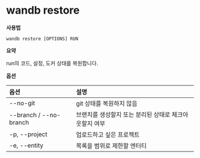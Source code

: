 # wandb restore

**사용법**

`wandb restore [OPTIONS] RUN`

**요약**

run의 코드, 설정, 도커 상태를 복원합니다.

**옵션**

| **옵션** | **설명** |
| :--- | :--- |
| --no-git | git 상태를 복원하지 않음 |
| --branch / --no-branch | 브랜치를 생성할지 또는 분리된 상태로 체크아웃할지 여부 |
| -p, --project | 업로드하고 싶은 프로젝트 |
| -e, --entity | 목록을 범위로 제한할 엔터티 |
